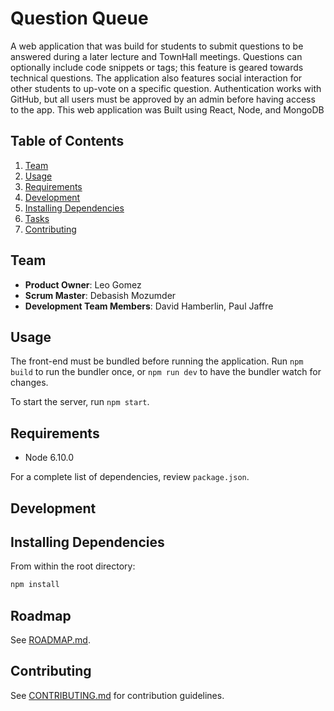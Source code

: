 # Question Queue

A web application that was build for students to submit questions to be answered during a later lecture and TownHall meetings. Questions can optionally include code snippets or tags; this feature is geared towards technical questions. The application also features social interaction for other students to up-vote on a specific question. Authentication works with GitHub, but all users must be approved by an admin before having access to the app. This web application was Built using React, Node, and MongoDB



## Table of Contents

1. [Team](#team)
1. [Usage](#Usage)
1. [Requirements](#requirements)
1. [Development](#development)
1. [Installing Dependencies](#installing-dependencies)
1. [Tasks](#tasks)
1. [Contributing](#contributing)

## Team

  - __Product Owner__: Leo Gomez
  - __Scrum Master__: Debasish Mozumder
  - __Development Team Members__: David Hamberlin, Paul Jaffre


## Usage

The front-end must be bundled before running the application. Run `npm build` to run the bundler once, or `npm run dev` to have the bundler watch for changes.

To start the server, run `npm start`.

## Requirements

- Node 6.10.0

For a complete list of dependencies, review `package.json`.


## Development

## Installing Dependencies

From within the root directory:

```sh
npm install
```
## Roadmap

See [ROADMAP.md](ROADMAP.md).


## Contributing

See [CONTRIBUTING.md](CONTRIBUTING.md) for contribution guidelines.
